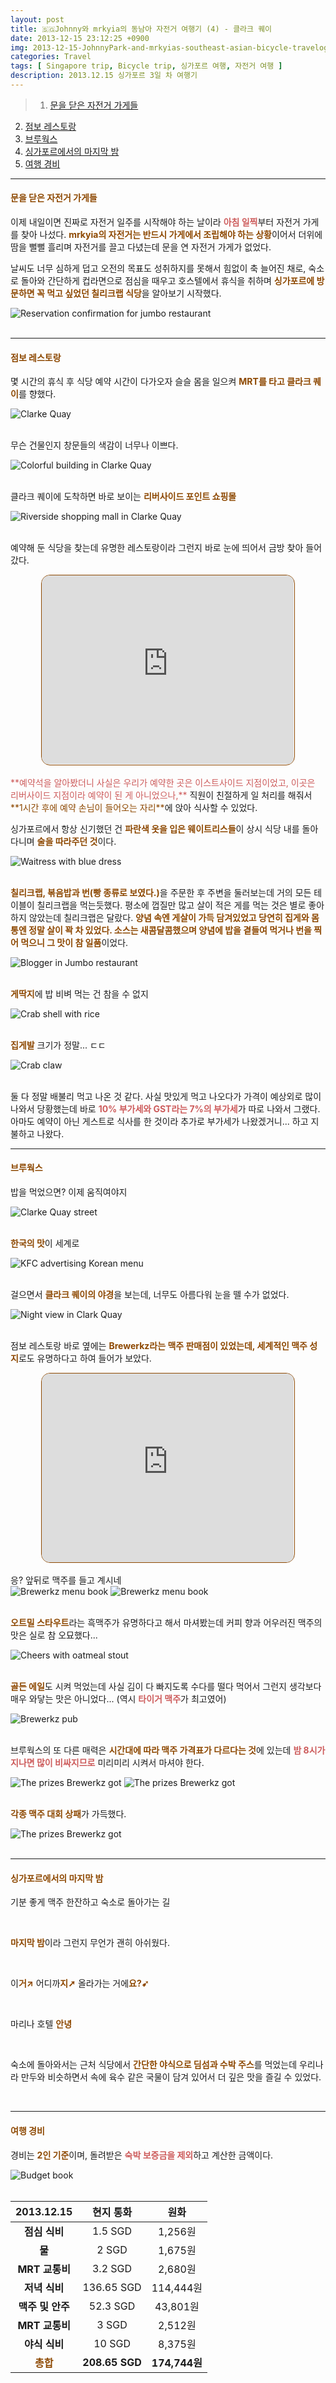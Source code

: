 ```yaml
---
layout: post
title: 🇸🇬Johnny와 mrkyia의 동남아 자전거 여행기 (4) - 클라크 퀘이
date: 2013-12-15 23:12:25 +0900
img: 2013-12-15-JohnnyPark-and-mrkyias-southeast-asian-bicycle-travelog-4.jpg
categories: Travel
tags: [ Singapore trip, Bicycle trip, 싱가포르 여행, 자전거 여행 ]
description: 2013.12.15 싱가포르 3일 차 여행기
---
```


> 1. [문을 닫은 자전거 가게들](#문을-닫은-자전거-가게들 "Navigate to Closed bicycle shops")
2. [점보 레스토랑](#점보-레스토랑 "Navigate to Jumbo restaurant")
3. [브루웍스](#브루웍스 "Navigate to Brewerkz")
4. [싱가포르에서의 마지막 밤](#싱가포르에서의-마지막-밤 "Navigate to The last night in Singapore")
5. [여행 경비](#여행-경비 "Navigate to Travel expenses")

---

#### <span style="color: #8D4801">**문을 닫은 자전거 가게들**</span>
이제 내일이면 진짜로 자전거 일주를 시작해야 하는 날이라 <span style="color: indianred">**아침 일찍**</span>부터 자전거 가게를 찾아 나섰다. <span style="color: #8D4801">**mrkyia의 자전거는 반드시 가게에서 조립해야 하는 상황**</span>이어서 더위에 땀을 뻘뻘 흘리며 자전거를 끌고 다녔는데 문을 연 자전거 가게가 없었다.

날씨도 너무 심하게 덥고 오전의 목표도 성취하지를 못해서 힘없이 축 늘어진 채로, 숙소로 돌아와 간단하게 컵라면으로 점심을 때우고 호스텔에서 휴식을 취하며 <span style="color: #8D4801">**싱가포르에 방문하면 꼭 먹고 싶었던 칠리크랩 식당**</span>을 알아보기 시작했다.
<div class="image-slider-static">
  <img src="https://pub-056cbc77efa44842832acb3cdce331b6.r2.dev/2013-12-15-JohnnyPark-and-mrkyias-southeast-asian-bicycle-travelog-4/booking-restaurant-for-chlli-crab.jpg" title="Reservation confirmation for jumbo restaurant" alt="Reservation confirmation for jumbo restaurant">
</div>
<br>

---

#### <span style="color: #8D4801">**점보 레스토랑**</span>
몇 시간의 휴식 후 식당 예약 시간이 다가오자 슬슬 몸을 일으켜 <span style="color: #8D4801">**MRT를 타고 클라크 퀘이**</span>를 향했다.
<div class="image-slider-static">
  <img src="https://pub-056cbc77efa44842832acb3cdce331b6.r2.dev/2013-12-15-JohnnyPark-and-mrkyias-southeast-asian-bicycle-travelog-4/clarke-quay.jpg" title="Clarke Quay" alt="Clarke Quay">
</div>
<br>

무슨 건물인지 창문들의 색감이 너무나 이쁘다.
<div class="image-slider-static">
  <img src="https://pub-056cbc77efa44842832acb3cdce331b6.r2.dev/2013-12-15-JohnnyPark-and-mrkyias-southeast-asian-bicycle-travelog-4/clarke-quay-colorful-building.jpg" title="Colorful building in Clarke Quay" alt="Colorful building in Clarke Quay">
</div>
<br>

클라크 퀘이에 도착하면 바로 보이는 <span style="color: #8D4801">**리버사이드 포인트 쇼핑몰**</span>
<div class="image-slider-static">
  <img src="https://pub-056cbc77efa44842832acb3cdce331b6.r2.dev/2013-12-15-JohnnyPark-and-mrkyias-southeast-asian-bicycle-travelog-4/clarke-quay-riverside-point.jpg" title="Riverside shopping mall in Clarke Quay" alt="Riverside shopping mall in Clarke Quay">
</div>
<br>

예약해 둔 식당을 찾는데 유명한 레스토랑이라 그런지 바로 눈에 띄어서 금방 찾아 들어갔다.
<center><iframe src="https://www.google.com/maps/embed?pb=!1m18!1m12!1m3!1d3988.809746365909!2d103.84355632988581!3d1.2883210371296918!2m3!1f0!2f0!3f0!3m2!1i1024!2i768!4f13.1!3m3!1m2!1s0x31da1975553e3fe5%3A0xdbda8b3e22b39132!2z7KCQ67O0IOyLnO2RuOuTnCAtIOumrOuyhOyCrOydtOuTnCDtj6zsnbjtirg!5e0!3m2!1sko!2sec!4v1755207344235!5m2!1sko!2sec" style="border:1px solid #8D4801;border-radius:14px;width:80%;max-width:1080px;aspect-ratio:4/3;height:auto;" allowfullscreen="" loading="lazy" referrerpolicy="no-referrer-when-downgrade"></iframe></center>
<br>
<span style="color: indianred">**예약석을 알아봤더니 사실은 우리가 예약한 곳은 이스트사이드 지점이었고, 이곳은 리버사이드 지점이라 예약이 된 게 아니었으나,**</span> 직원이 친절하게 일 처리를 해줘서 <span style="color: #8D4801">**1시간 후에 예약 손님이 들어오는 자리**</span>에 앉아 식사할 수 있었다.

싱가포르에서 항상 신기했던 건 <span style="color: #8D4801">**파란색 옷을 입은 웨이트리스들**</span>이 상시 식당 내를 돌아다니며 <span style="color: #8D4801">**술을 따라주던 것**</span>이다.
<div class="image-slider-static">
  <img src="https://pub-056cbc77efa44842832acb3cdce331b6.r2.dev/2013-12-15-JohnnyPark-and-mrkyias-southeast-asian-bicycle-travelog-4/waitress-with-blue-dress.jpg" title="Waitress with blue dress" alt="Waitress with blue dress">
</div>
<br>

<span style="color: #8D4801">**칠리크랩, 볶음밥과 번(빵 종류로 보였다.)**</span>을 주문한 후 주변을 둘러보는데 거의 모든 테이블이 칠리크랩을 먹는듯했다. 평소에 껍질만 많고 살이 적은 게를 먹는 것은 별로 좋아하지 않았는데 칠리크랩은 달랐다. <span style="color: #8D4801">**양념 속엔 게살이 가득 담겨있었고 당연히 집게와 몸통엔 정말 살이 꽉 차 있었다. 소스는 새콤달콤했으며 양념에 밥을 곁들여 먹거나 번을 찍어 먹으니 그 맛이 참 일품**</span>이었다.
<div class="image-slider-static">
  <img src="https://pub-056cbc77efa44842832acb3cdce331b6.r2.dev/2013-12-15-JohnnyPark-and-mrkyias-southeast-asian-bicycle-travelog-4/blogger-in-jumbo-restaurant.jpg" title="Blogger in Jumbo restaurant" alt="Blogger in Jumbo restaurant">
</div>
<br>

<span style="color: #8D4801">**게딱지**</span>에 밥 비벼 먹는 건 참을 수 없지
<div class="image-slider-static">
  <img src="https://pub-056cbc77efa44842832acb3cdce331b6.r2.dev/2013-12-15-JohnnyPark-and-mrkyias-southeast-asian-bicycle-travelog-4/crab-shell-with-rice.jpg" title="Crab shell with rice" alt="Crab shell with rice">
</div>
<br>

<span style="color: #8D4801">**집게발**</span> 크기가 정말... ㄷㄷ
<div class="image-slider-static">
  <img src="https://pub-056cbc77efa44842832acb3cdce331b6.r2.dev/2013-12-15-JohnnyPark-and-mrkyias-southeast-asian-bicycle-travelog-4/crab-claw.jpg" title="Crab claw" alt="Crab claw">
</div>
<br>

둘 다 정말 배불리 먹고 나온 것 같다. 사실 맛있게 먹고 나오다가 가격이 예상외로 많이 나와서 당황했는데 바로 <span style="color: indianred">**10% 부가세와 GST라는 7%의 부가세**</span>가 따로 나와서 그랬다. 아마도 예약이 아닌 게스트로 식사를 한 것이라 추가로 부가세가 나왔겠거니... 하고 지불하고 나왔다.

---

#### <span style="color: #8D4801">**브루웍스**</span>
밥을 먹었으면? 이제 움직여야지
<div class="image-slider-static">
  <img src="https://pub-056cbc77efa44842832acb3cdce331b6.r2.dev/2013-12-15-JohnnyPark-and-mrkyias-southeast-asian-bicycle-travelog-4/clarke-quay-street-in-the-evening.jpg" title="Clarke Quay street" alt="Clarke Quay street">
</div>
<br>

<span style="color: #8D4801">**한국의 맛**</span>이 세계로
<div class="image-slider-static">
  <img src="https://pub-056cbc77efa44842832acb3cdce331b6.r2.dev/2013-12-15-JohnnyPark-and-mrkyias-southeast-asian-bicycle-travelog-4/clarke-quay-kfc-korean.jpg" title="KFC advertising Korean menu" alt="KFC advertising Korean menu">
</div>
<br>

걸으면서 <span style="color: #8D4801">**클라크 퀘이의 야경**</span>을 보는데, 너무도 아름다워 눈을 뗄 수가 없었다.
<div class="image-slider-static">
  <img src="https://pub-056cbc77efa44842832acb3cdce331b6.r2.dev/2013-12-15-JohnnyPark-and-mrkyias-southeast-asian-bicycle-travelog-4/clarke-quay-night-view.jpg" title="Night view in Clark Quay" alt="Night view in Clark Quay">
</div>
<br>

점보 레스토랑 바로 옆에는 <span style="color: #8D4801">**Brewerkz라는 맥주 판매점이 있었는데, 세계적인 맥주 성지**</span>로도 유명하다고 하여 들어가 보았다.
<center><iframe src="https://www.google.com/maps/embed?pb=!1m18!1m12!1m3!1d1994.4038753200562!2d103.8440046!3d1.2895951000000083!2m3!1f0!2f0!3f0!3m2!1i1024!2i768!4f13.1!3m3!1m2!1s0x31da19195b7af921%3A0x1dbe7c851eb8cc7!2sBrewerkz%20Riverside%20Point!5e0!3m2!1sko!2sec!4v1755210150541!5m2!1sko!2sec" style="border:1px solid #8D4801;border-radius:14px;width:80%;max-width:1080px;aspect-ratio:4/3;height:auto;" allowfullscreen="" loading="lazy" referrerpolicy="no-referrer-when-downgrade"></iframe></center>
<br>
응? 앞뒤로 맥주를 들고 계시네
<div class="image-slider-auto">
  <img src="https://pub-056cbc77efa44842832acb3cdce331b6.r2.dev/2013-12-15-JohnnyPark-and-mrkyias-southeast-asian-bicycle-travelog-4/brewerkz-menu-1.jpg" title="Brewerkz menu book" alt="Brewerkz menu book">
  <img src="https://pub-056cbc77efa44842832acb3cdce331b6.r2.dev/2013-12-15-JohnnyPark-and-mrkyias-southeast-asian-bicycle-travelog-4/brewerkz-menu-2.jpg" title="Brewerkz menu book" alt="Brewerkz menu book">
</div>
<br>

<span style="color: #8D4801">**오트밀 스타우트**</span>라는 흑맥주가 유명하다고 해서 마셔봤는데 커피 향과 어우러진 맥주의 맛은 실로 참 오묘했다...
<div class="image-slider-static">
  <img src="https://pub-056cbc77efa44842832acb3cdce331b6.r2.dev/2013-12-15-JohnnyPark-and-mrkyias-southeast-asian-bicycle-travelog-4/cheers-with-oatmeal-stout.jpg" title="Cheers with oatmeal stout" alt="Cheers with oatmeal stout">
</div>
<br>

<span style="color: #8D4801">**골든 에일**</span>도 시켜 먹었는데 사실 김이 다 빠지도록 수다를 떨다 먹어서 그런지 생각보다 매우 와닿는 맛은 아니었다... (역시 <span style="color: indianred">**타이거 맥주**</span>가 최고였어)
<div class="image-slider-static">
  <img src="https://pub-056cbc77efa44842832acb3cdce331b6.r2.dev/2013-12-15-JohnnyPark-and-mrkyias-southeast-asian-bicycle-travelog-4/brewerkz-pub.jpg" title="Brewerkz pub" alt="Brewerkz pub">
</div>
<br>

브루웍스의 또 다른 매력은 <span style="color: #8D4801">**시간대에 따라 맥주 가격표가 다르다는 것**</span>에 있는데 <span style="color: indianred">**밤 8시가 지나면 많이 비싸지므로**</span> 미리미리 시켜서 마셔야 한다.
<div class="image-slider-auto">
  <img src="https://pub-056cbc77efa44842832acb3cdce331b6.r2.dev/2013-12-15-JohnnyPark-and-mrkyias-southeast-asian-bicycle-travelog-4/brewerkz-prize-1.jpg" title="The prizes Brewerkz got" alt="The prizes Brewerkz got">
  <img src="https://pub-056cbc77efa44842832acb3cdce331b6.r2.dev/2013-12-15-JohnnyPark-and-mrkyias-southeast-asian-bicycle-travelog-4/brewerkz-prize-2.jpg" title="The prizes Brewerkz got" alt="The prizes Brewerkz got">
</div>
<br>

<span style="color: #8D4801">**각종 맥주 대회 상패**</span>가 가득했다.
<div class="image-slider-static">
  <img src="https://pub-056cbc77efa44842832acb3cdce331b6.r2.dev/2013-12-15-JohnnyPark-and-mrkyias-southeast-asian-bicycle-travelog-4/brewerkz-prize-3.jpg" title="The prizes Brewerkz got" alt="The prizes Brewerkz got">
</div>
<br>

---

#### <span style="color: #8D4801">**싱가포르에서의 마지막 밤**</span>
기분 좋게 맥주 한잔하고 숙소로 돌아가는 길
<div class="image-slider-static">
  <img src="https://pub-056cbc77efa44842832acb3cdce331b6.r2.dev/2013-12-15-JohnnyPark-and-mrkyias-southeast-asian-bicycle-travelog-4/clark-quay-street-at-night-1.jpg" title="" alt="">
</div>
<br>

<span style="color: #8D4801">**마지막 밤**</span>이라 그런지 무언가 괜히 아쉬웠다.
<div class="image-slider-static">
  <img src="https://pub-056cbc77efa44842832acb3cdce331b6.r2.dev/2013-12-15-JohnnyPark-and-mrkyias-southeast-asian-bicycle-travelog-4/clark-quay-street-at-night-2.jpg" title="" alt="">
</div>
<br>

이<span style="color: #8D4801">**거↗︎**</span> 어디까<span style="color: #8D4801">**지➚**</span> 올라가는 거에<span style="color: #8D4801">**요?➹**</span>
<div class="image-slider-static">
  <img src="https://pub-056cbc77efa44842832acb3cdce331b6.r2.dev/2013-12-15-JohnnyPark-and-mrkyias-southeast-asian-bicycle-travelog-4/clark-quay-street-at-night-3.jpg" title="" alt="">
</div>
<br>

마리나 호텔 <span style="color: #8D4801">**안녕**</span>
<div class="image-slider-static">
  <img src="https://pub-056cbc77efa44842832acb3cdce331b6.r2.dev/2013-12-15-JohnnyPark-and-mrkyias-southeast-asian-bicycle-travelog-4/clark-quay-street-at-night-4.jpg" title="" alt="">
</div>
<br>

숙소에 돌아와서는 근처 식당에서 <span style="color: #8D4801">**간단한 야식으로 딤섬과 수박 주스**</span>를 먹었는데 우리나라 만두와 비슷하면서 속에 육수 같은 국물이 담겨 있어서 더 깊은 맛을 즐길 수 있었다.
<div class="image-slider-static">
  <img src="https://pub-056cbc77efa44842832acb3cdce331b6.r2.dev/2013-12-15-JohnnyPark-and-mrkyias-southeast-asian-bicycle-travelog-4/supper.jpg" title="" alt="">
</div>
<br>

---

#### <span style="color: #8D4801">**여행 경비**</span>
경비는 <span style="color: #8D4801">**2인 기준**</span>이며, 돌려받은 <span style="color: indianred">**숙박 보증금을 제외**</span>하고 계산한 금액이다.
<div class="image-slider-static">
  <img src="https://pub-056cbc77efa44842832acb3cdce331b6.r2.dev/2013-12-15-JohnnyPark-and-mrkyias-southeast-asian-bicycle-travelog-4/budget-book.jpg" title="Budget book" alt="Budget book">
</div>
<br>

| 2013.12.15 | 현지 통화 | 원화 |
|:---:|:---:|:---:|
| **점심 식비** | 1.5 SGD | 1,256원 |
| **물** | 2 SGD | 1,675원 |
| **MRT 교통비** | 3.2 SGD | 2,680원 |
| **저녁 식비** | 136.65 SGD | 114,444원 |
| **맥주 및 안주** | 52.3 SGD | 43,801원 |
| **MRT 교통비** | 3 SGD | 2,512원 |
| **야식 식비** | 10 SGD | 8,375원 |
| <span style="color: #8D4801">**총합**</span> | **208.65 SGD** | **174,744원** |